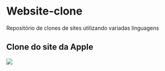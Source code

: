# Website-clone
Repositório de clones de sites utilizando variadas linguagens

## Clone do site da Apple
![](https://i.imgur.com/7iFBtfU.png)
